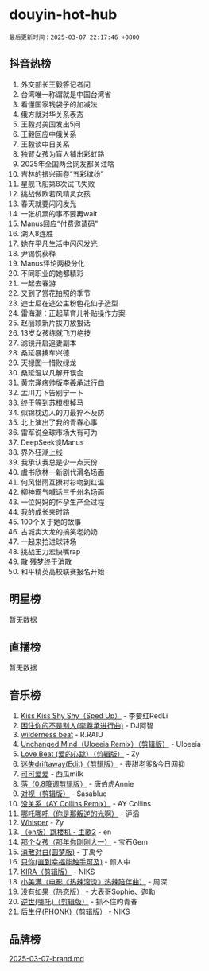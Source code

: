 # douyin-hot-hub

`最后更新时间：2025-03-07 22:17:46 +0800`

## 抖音热榜

1. 外交部长王毅答记者问
1. 台湾唯一称谓就是中国台湾省
1. 看懂国家钱袋子的加减法
1. 俄方就对华关系表态
1. 王毅对美国发出5问
1. 王毅回应中俄关系
1. 王毅谈中日关系
1. 独臂女孩为盲人铺出彩虹路
1. 2025年全国两会网友都关注啥
1. 吉林的振兴画卷“五彩缤纷”
1. 星舰飞船第8次试飞失败
1. 挑战做欧若风精灵女孩
1. 春天就要闪闪发光
1. 一张机票的事不要再wait
1. Manus回应“付费邀请码”
1. 湖人8连胜
1. 她在平凡生活中闪闪发光
1. 尹锡悦获释
1. Manus评论两极分化
1. 不同职业的她都精彩
1. 一起去春游
1. 又到了赏花拍照的季节
1. 迪士尼在逃公主粉色花仙子造型
1. 雷海潮：正起草育儿补贴操作方案
1. 赵丽颖新片拔刀放狠话
1. 13岁女孩练就飞刀绝技
1. 滤镜开启追妻副本
1. 桑延暴揍车兴德
1. 天禄图一惜败绿龙
1. 桑延温以凡解开误会
1. 黄宗泽痞帅版李羲承进行曲
1. 孟川刀下告别宁一卜
1. 终于等到苏橙橙掉马
1. 似锦枕边人的刀最猝不及防
1. 北上演出了我的青春心事
1. 雷军说全球市场大有可为
1. DeepSeek谈Manus
1. 界外狂潮上线
1. 我承认我总是少一点天份
1. 虞书欣林一新剧代滑名场面
1. 何风惜雨互撩衬衫吻到红温
1. 柳神霸气喊话三千州名场面
1. 一位妈妈的怀孕生产全过程
1. 我的成长来时路
1. 100个关于她的故事
1. 古城卖大龙的搞笑老奶奶
1. 一起来拍进球转场
1. 挑战王力宏快嘴rap
1. 散 残梦终于消散
1. 和平精英高校联赛报名开始

## 明星榜

暂无数据

## 直播榜

暂无数据

## 音乐榜

1. [Kiss Kiss Shy Shy（Sped Up）](https://sf6-cdn-tos.douyinstatic.com/obj/tos-cn-ve-2774/oYpXDAeGgQK0zfPaji7iKUixpCXFGILeLGmvYA) - 李要红RedLi
1. [困住你的不是别人(李羲承进行曲)](https://sf5-hl-cdn-tos.douyinstatic.com/obj/tos-cn-ve-2774/okWrrVL1iQGZbfHVeCPAe7IaerYfM2jEQi5mNI) - DJ阿智
1. [wilderness beat](https://sf3-cdn-tos.douyinstatic.com/obj/tos-cn-ve-2774/o0oBmODSFCpfFdLRGzAAFC2ah9AIMEQfAOueVE) - R.RAIU
1. [Unchanged Mind（Uloeeia Remix）（剪辑版）](https://sf3-cdn-tos.douyinstatic.com/obj/tos-cn-ve-2774/oIHYu1YfsziJqmggAqBsXOiiI2Y1QB6I61RsMW) - Uloeeia
1. [Love Beat  (爱的心跳）（剪辑版）](https://sf3-cdn-tos.douyinstatic.com/obj/tos-cn-ve-2774/oUlARwvEINIisZ9nCnKMZiYFGfCCYLtDADDBge) - Zy
1. [迷失driftaway(Edit)（剪辑版）](https://sf3-cdn-tos.douyinstatic.com/obj/tos-cn-ve-2774/ogaa1xGNeFO6FCaMgO8PzzAceEI4fBLDMi15H3) - 喪甜老爹&今日网抑
1. [可可爱爱](https://sf3-cdn-tos.douyinstatic.com/obj/tos-cn-ve-2774/0deb1e75aea643b9927ba26aaafa29dd) - 西瓜milk
1. [落（0.8降调剪辑版）](https://sf3-cdn-tos.douyinstatic.com/obj/tos-cn-ve-2774/ociN0WUv3APijBYr6DUmAHmdkZ5MjM6gIF3iA) - 唐伯虎Annie
1. [对视（剪辑版）](https://sf3-cdn-tos.douyinstatic.com/obj/tos-cn-ve-2774/ogKtIhiB0WfAa18F9z3uWODMtZi2ysB1VuAIsQ) - Sasablue
1. [没关系（AY Collins Remix）](https://sf5-hl-cdn-tos.douyinstatic.com/obj/tos-cn-ve-2774/oIBbI5Ghw4zdUCQMJrDEFaAQilZP3EIDSi7MW) - AY Collins
1. [哪吒哪吒（你是那叛逆的光啊）](https://sf6-cdn-tos.douyinstatic.com/obj/tos-cn-ve-2774/oUkQCgCDnBanFehFEFQDxCQntAOIfp9gyZYFVo) - 沪滔
1. [Whisper](https://sf3-cdn-tos.douyinstatic.com/obj/tos-cn-ve-2774/oEeYKDxIDCFuArkftgkGqCnG7xZtRC2rEMKBQi) - Zy
1. [（en版）跳楼机 - 主歌2](https://sf3-cdn-tos.douyinstatic.com/obj/tos-cn-ve-2774/oklN6GvgQ2L8DpPeaAGf1gPeyKzjXFwHIwoCZv) - en
1. [那个女孩（那年你刚刚大一）](https://sf6-cdn-tos.douyinstatic.com/obj/tos-cn-ve-2774/o4IZw7TlivwiBBBMA2rIgWrGNIrjFroh6bPqQ) - 宝石Gem
1. [消散对白(圆梦版)](https://sf3-cdn-tos.douyinstatic.com/obj/tos-cn-ve-2774/og4jB5I5IizzoZVAAAzWgBMAsMDWoArfwBOiFs) - 丁禹兮
1. [只你(直到幸福能触手可及)](https://sf3-cdn-tos.douyinstatic.com/obj/tos-cn-ve-2774/o0lBkRDzFTeaVSUz3ZZSCBVtZ5DIMQGfgmEAuE) - 颜人中
1. [KIRA（剪辑版）](https://sf3-cdn-tos.douyinstatic.com/obj/tos-cn-ve-2774/o0Bq3TvdHqOfzihWrHyABMociuMA3Inwsbx9Wi) - NIKS
1. [小美满（电影《热辣滚烫》热辣陪伴曲）](https://sf3-cdn-tos.douyinstatic.com/obj/tos-cn-ve-2774/o0GAn2lSgfZIDUgtevCGDQYnFg4CwnrBaxbTZL) - 周深
1. [没有如果（热恋版）](https://sf3-cdn-tos.douyinstatic.com/obj/tos-cn-ve-2774/o4iETqbxIThtCXlBeV0DfAhZsbCFGhagYupnMx) - 大表哥Sophie、迦勒
1. [逆世(哪吒)（剪辑版）](https://sf5-hl-cdn-tos.douyinstatic.com/obj/tos-cn-ve-2774/oMIEZAfEogrLnzfDWMBiZKCWuXIUFLtRDsOFWs) - 抓不住旳青春
1. [后生仔(PHONK)（剪辑版）](https://sf5-hl-cdn-tos.douyinstatic.com/obj/tos-cn-ve-2774/o0TzmfumdQAJ1aGG9F5LfTXIYeGcqYKRPAeFdJ) - NIKS

## 品牌榜

[2025-03-07-brand.md](2025-03-07-brand.md)
